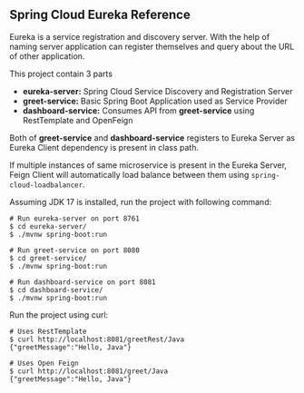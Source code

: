 ## Spring Cloud Eureka Reference

Eureka is a service registration and discovery server. With the help of naming server application
can register themselves and query about the URL of other application.

This project contain 3 parts
* **eureka-server:** Spring Cloud Service Discovery and Registration Server
* **greet-service:** Basic Spring Boot Application used as Service Provider
* **dashboard-service:** Consumes API from **greet-service** using RestTemplate and OpenFeign

Both of **greet-service** and **dashboard-service** registers to Eureka Server as Eureka Client dependency
is present in class path.

If multiple instances of same microservice is present in the Eureka Server, Feign Client will automatically load
balance between them using `spring-cloud-loadbalancer`.

Assuming JDK 17 is installed, run the project with following command:

```shell
# Run eureka-server on port 8761
$ cd eureka-server/
$ ./mvnw spring-boot:run

# Run greet-service on port 8080
$ cd greet-service/
$ ./mvnw spring-boot:run

# Run dashboard-service on port 8081
$ cd dashboard-service/
$ ./mvnw spring-boot:run
```

Run the project using curl:
```shell
# Uses RestTemplate
$ curl http://localhost:8081/greetRest/Java
{"greetMessage":"Hello, Java"}

# Uses Open Feign
$ curl http://localhost:8081/greet/Java
{"greetMessage":"Hello, Java"}
```

